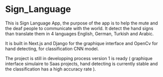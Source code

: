 # Sign_Language
This is Sign Language App, the purpose of the app is to help the mute and the deaf people to communicate with the world. It detect the hand signs than translate them in 4 languages English, German, Turkish and Arabic.

It is built in Next.js and Django for the graphique interface and OpenCv for hand detecting, for classification CNN model.

The project is still in developping process version 1 is ready ( graphique interface simulaire to Saas projects, hand detecting is currently stable and the classification has a high accuracy rate ).
